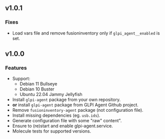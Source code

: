 ## v1.0.1

### Fixes
* Load vars file and remove fusioninventory only if `glpi_agent__enabled` is set.

## v1.0.0

### Features
* Support:
  * Debian 11 Bullseye
  * Debian 10 Buster
  * Ubuntu 22.04 Jammy Jellyfish
* Install `glpi-agent` package from your own repository.
* **or** install `glpi-agent` package from GLPI Agent Github project.
* Remove `fusioninventory-agent` package (not configuration file).
* Install missing dependencies (eg. `usb.ids`).
* Generate configuration file with some "raw" content".
* Ensure to (re)start and enable glpi-agent.service.
* Molecule tests for supported versions.
